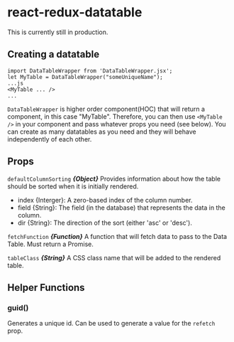 # react-redux-datatable

This is currently still in production.

## Creating a datatable

```
import DataTableWrapper from 'DataTableWrapper.jsx';
let MyTable = DataTableWrapper("someUniqueName");
...js
<MyTable ... />
...
```
`DataTableWrapper` is higher order component(HOC) that will return a component, in this case "MyTable". Therefore, you can then use `<MyTable />` in your component and pass whatever props you need (see below). You can create as many datatables as you need and they will behave independently of each other.

## Props

```defaultColumnSorting``` **_{Object}_**
Provides information about how the table should be sorted when it is initially rendered.
* index {Interger}: A zero-based index of the column number.
* field {String}: The field (in the database) that represents the data in the column.
* dir {String}: The direction of the sort (either 'asc' or 'desc').


```fetchFunction``` **_{Function}_**
A function that will fetch data to pass to the Data Table. Must return a Promise.


```tableClass``` **_{String}_**
A CSS class name that will be added to the rendered table.

## Helper Functions
### guid()
Generates a unique id. Can be used to generate a value for the `refetch` prop.
